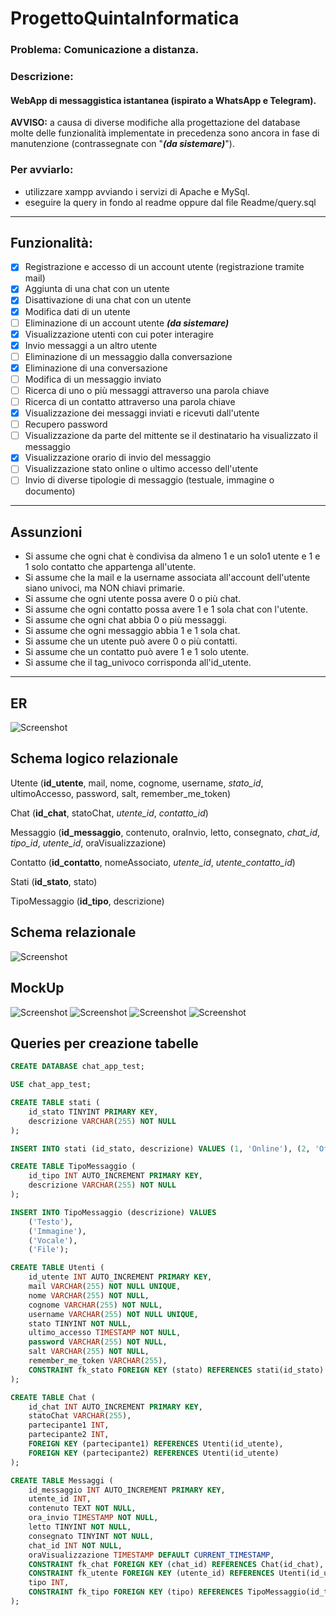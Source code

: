 # ProgettoQuintaInformatica

### Problema: Comunicazione a distanza.

### Descrizione:

#### WebApp di messaggistica istantanea (ispirato a WhatsApp e Telegram).

**AVVISO:** a causa di diverse modifiche alla progettazione del database molte delle funzionalità implementate in precedenza sono ancora in fase di manutenzione (contrassegnate con "***(da sistemare)***").

### Per avviarlo:

- utilizzare xampp avviando i servizi di Apache e MySql.
- eseguire la query in fondo al readme oppure dal file Readme/query.sql

---

## Funzionalità:

- [X] Registrazione e accesso di un account utente (registrazione tramite mail)
- [X] Aggiunta di una chat con un utente
- [X] Disattivazione di una chat con un utente
- [X] Modifica dati di un utente
- [ ] Eliminazione di un account utente ***(da sistemare)***
- [X] Visualizzazione utenti con cui poter interagire
- [X] Invio messaggi a un altro utente
- [ ] Eliminazione di un messaggio dalla conversazione
- [X] Eliminazione di una conversazione
- [ ] Modifica di un messaggio inviato
- [ ] Ricerca di uno o più messaggi attraverso una parola chiave
- [ ] Ricerca di un contatto attraverso una parola chiave
- [X] Visualizzazione dei messaggi inviati e ricevuti dall'utente
- [ ] Recupero password
- [ ] Visualizzazione da parte del mittente se il destinatario ha visualizzato il messaggio
- [X] Visualizzazione orario di invio del messaggio
- [ ] Visualizzazione stato online o ultimo accesso dell'utente
- [ ] Invio di diverse tipologie di messaggio (testuale, immagine o documento)

---

## Assunzioni

- Si assume che ogni chat è condivisa da almeno 1 e un solo1 utente e 1 e 1 solo contatto che appartenga all'utente.
- Si assume che la mail e la username associata all'account dell'utente siano univoci, ma NON chiavi primarie.
- Si assume che ogni utente possa avere 0 o più chat.
- Si assume che ogni contatto possa avere 1 e 1 sola chat con l'utente.
- Si assume che ogni chat abbia 0 o più messaggi.
- Si assume che ogni messaggio abbia 1 e 1 sola chat.
- Si assume che un utente può avere 0 o più contatti.
- Si assume che un contatto può avere 1 e 1 solo utente.
- Si assume che il tag_univoco corrisponda all'id_utente.

---

## ER

![Screenshot](./Readme/ERChatApp.png)

## Schema logico relazionale

Utente (**id_utente**, mail, nome, cognome, username, *stato_id*, ultimoAccesso, password, salt, remember_me_token)

Chat (**id_chat**, statoChat, *utente_id*, *contatto_id*)

Messaggio (**id_messaggio**, contenuto, oraInvio, letto, consegnato, *chat_id*, *tipo_id*, *utente_id*, oraVisualizzazione)

Contatto (**id_contatto**, nomeAssociato, *utente_id*, *utente_contatto_id*)

Stati (**id_stato**, stato)

TipoMessaggio (**id_tipo**, descrizione)

## Schema relazionale

![Screenshot](./Readme/SchemaRelazionale.png)

## MockUp

![Screenshot](./Readme/Slide1.PNG)
![Screenshot](./Readme/Slide2.PNG)
![Screenshot](./Readme/Slide3.PNG)
![Screenshot](./Readme/Slide4.PNG)

## Queries per creazione tabelle

```sql
CREATE DATABASE chat_app_test;

USE chat_app_test;

CREATE TABLE stati (
    id_stato TINYINT PRIMARY KEY,
    descrizione VARCHAR(255) NOT NULL
);

INSERT INTO stati (id_stato, descrizione) VALUES (1, 'Online'), (2, 'Offline'), (3, 'Deactivated');

CREATE TABLE TipoMessaggio (
    id_tipo INT AUTO_INCREMENT PRIMARY KEY,
    descrizione VARCHAR(255) NOT NULL
);

INSERT INTO TipoMessaggio (descrizione) VALUES
    ('Testo'),
    ('Immagine'),
    ('Vocale'),
    ('File');

CREATE TABLE Utenti (
    id_utente INT AUTO_INCREMENT PRIMARY KEY, 
    mail VARCHAR(255) NOT NULL UNIQUE,
    nome VARCHAR(255) NOT NULL,
    cognome VARCHAR(255) NOT NULL,
    username VARCHAR(255) NOT NULL UNIQUE,
    stato TINYINT NOT NULL,
    ultimo_accesso TIMESTAMP NOT NULL,
    password VARCHAR(255) NOT NULL,
    salt VARCHAR(255) NOT NULL,
    remember_me_token VARCHAR(255),
    CONSTRAINT fk_stato FOREIGN KEY (stato) REFERENCES stati(id_stato)
);

CREATE TABLE Chat (
    id_chat INT AUTO_INCREMENT PRIMARY KEY,
    statoChat VARCHAR(255),
    partecipante1 INT,
    partecipante2 INT,
    FOREIGN KEY (partecipante1) REFERENCES Utenti(id_utente),
    FOREIGN KEY (partecipante2) REFERENCES Utenti(id_utente)
);

CREATE TABLE Messaggi (
    id_messaggio INT AUTO_INCREMENT PRIMARY KEY,
    utente_id INT,
    contenuto TEXT NOT NULL,
    ora_invio TIMESTAMP NOT NULL,
    letto TINYINT NOT NULL,
    consegnato TINYINT NOT NULL,
    chat_id INT NOT NULL,
    oraVisualizzazione TIMESTAMP DEFAULT CURRENT_TIMESTAMP,
    CONSTRAINT fk_chat FOREIGN KEY (chat_id) REFERENCES Chat(id_chat),
    CONSTRAINT fk_utente FOREIGN KEY (utente_id) REFERENCES Utenti(id_utente),
    tipo INT,
    CONSTRAINT fk_tipo FOREIGN KEY (tipo) REFERENCES TipoMessaggio(id_tipo)
);
```
